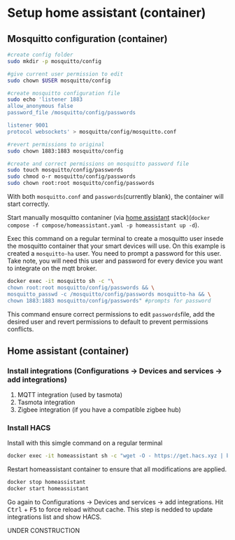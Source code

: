 # Setup home assistant (container)

## Mosquitto configuration (container)
```bash
#create config folder
sudo mkdir -p mosquitto/config

#give current user permission to edit
sudo chown $USER mosquitto/config 

#create mosquitto configuration file
sudo echo 'listener 1883
allow_anonymous false
password_file /mosquitto/config/passwords

listener 9001
protocol websockets' > mosquitto/config/mosquitto.conf

#revert permissions to original
sudo chown 1883:1883 mosquitto/config 

#create and correct permissions on mosquitto password file
sudo touch mosquitto/config/passwords
sudo chmod o-r mosquitto/config/passwords
sudo chown root:root mosquitto/config/passwords
```

With both `mosquitto.conf` and `passwords`(currently blank), the container will start correctly.

Start manually mosquitto contaniner (via [home assistant](compose/homeassistant.yaml) stack)(`docker compose -f compose/homeassistant.yaml -p homeassistant up -d`).

Exec this command on a regular terminal to create a mosquitto user insede the mosquitto container that your smart devices will use. On this example is created a `mosquitto-ha` user. You need to prompt a password for this user. Take note, you will need this user and password for every device you want to integrate on the mqtt broker.

```bash
docker exec -it mosquitto sh -c "\
chown root:root mosquitto/config/passwords && \
mosquitto_passwd -c /mosquitto/config/passwords mosquitto-ha && \
chown 1883:1883 mosquitto/config/passwords" #prompts for password
```
This command ensure correct permissions to edit `passwords`file, add the desired user and revert permissions to default to prevent permissions conflicts.


## Home assistant (container)
### Install integrations (Configurations -> Devices and services -> add integrations)
1. MQTT integration (used by tasmota)
2. Tasmota integration
3. Zigbee integration (if you have a compatible zigbee hub)


### Install HACS
Install with this simgle command on a regular terminal
```bash
docker exec -it homeassistant sh -c "wget -O - https://get.hacs.xyz | bash -"
```

Restart homeassistant container to ensure that all modifications are applied.
```bash
docker stop homeassistant
docker start homeassistant
```
Go again to Configurations -> Devices and services -> add integrations. Hit <kbd>Ctrl</kbd> + <kbd>F5</kbd> to force reload without cache. This step is nedded to update integrations list and show HACS.

UNDER CONSTRUCTION
